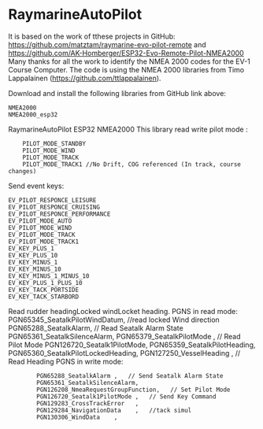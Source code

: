 # RaymarineAutoPilot
It is based on the work of tthese projects in GitHub: 
https://github.com/matztam/raymarine-evo-pilot-remote 
and
https://github.com/AK-Homberger/ESP32-Evo-Remote-Pilot-NMEA2000
Many thanks for all the work to identify the NMEA 2000 codes for the EV-1 Course Computer.
The code is using the NMEA 2000 libraries from Timo Lappalainen (https://github.com/ttlappalainen).

Download and install the following libraries from GitHub link above:

    NMEA2000
    NMEA2000_esp32

RaymarineAutoPilot ESP32 NMEA2000
This library read write pilot mode :

	    PILOT_MODE_STANDBY
	    PILOT_MODE_WIND 
	    PILOT_MODE_TRACK
	    PILOT_MODE_TRACK1 //No Drift, COG referenced (In track, course changes)
Send event keys:

	EV_PILOT_RESPONCE_LEISURE
	EV_PILOT_RESPONCE_CRUISING
	EV_PILOT_RESPONCE_PERFORMANCE
	EV_PILOT_MODE_AUTO
	EV_PILOT_MODE_WIND      
	EV_PILOT_MODE_TRACK     
	EV_PILOT_MODE_TRACK1    
	EV_KEY_PLUS_1           
	EV_KEY_PLUS_10          
	EV_KEY_MINUS_1          
	EV_KEY_MINUS_10         
	EV_KEY_MINUS_1_MINUS_10 
	EV_KEY_PLUS_1_PLUS_10   
	EV_KEY_TACK_PORTSIDE    
	EV_KEY_TACK_STARBORD    
Read rudder headingLocked windLocket heading.
PGNS in read mode:
			PGN65345_SeatalkPilotWindDatum, //read locked Wind direction
			PGN65288_SeatalkAlarm,   // Read Seatalk Alarm State
			PGN65361_SeatalkSilenceAlarm,
			PGN65379_SeatalkPilotMode  ,   // Read Pilot Mode
			PGN126720_Seatalk1PilotMode,
			PGN65359_SeatalkPilotHeading,
			PGN65360_SeatalkPilotLockedHeading,
			PGN127250_VesselHeading    ,   // Read Heading
PGNS in write mode:

			PGN65288_SeatalkAlarm ,   // Send Seatalk Alarm State
			PGN65361_SeatalkSilenceAlarm,
			PGN126208_NmeaRequestGroupFunction,   // Set Pilot Mode
			PGN126720_Seatalk1PilotMode ,   // Send Key Command
			PGN129283_CrossTrackError   ,
			PGN129284_NavigationData    ,   //tack simul
			PGN130306_WindData    ,

